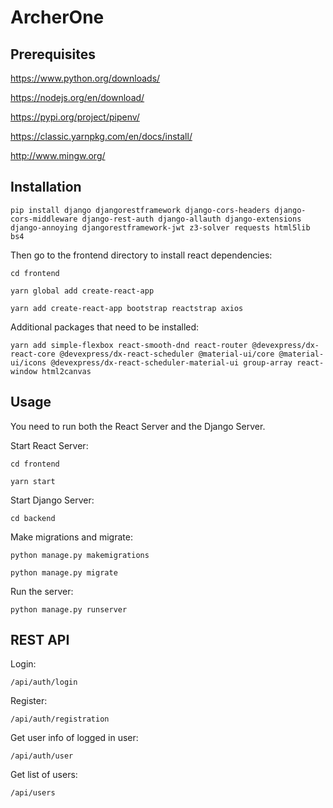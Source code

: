 # ArcherOne

## Prerequisites

https://www.python.org/downloads/

https://nodejs.org/en/download/

https://pypi.org/project/pipenv/

https://classic.yarnpkg.com/en/docs/install/

http://www.mingw.org/

## Installation

`pip install django djangorestframework django-cors-headers django-cors-middleware django-rest-auth django-allauth django-extensions django-annoying djangorestframework-jwt z3-solver requests html5lib bs4`

Then go to the frontend directory to install react dependencies:

`cd frontend`

`yarn global add create-react-app`

`yarn add create-react-app bootstrap reactstrap axios`

Additional packages that need to be installed:

`yarn add simple-flexbox react-smooth-dnd react-router @devexpress/dx-react-core @devexpress/dx-react-scheduler @material-ui/core @material-ui/icons @devexpress/dx-react-scheduler-material-ui group-array react-window html2canvas`

## Usage

You need to run both the React Server and the Django Server.

Start React Server:

`cd frontend`

`yarn start`

Start Django Server:

`cd backend`

Make migrations and migrate:

`python manage.py makemigrations`

`python manage.py migrate`

Run the server:

`python manage.py runserver`

## REST API

Login:

`/api/auth/login`

Register:

`/api/auth/registration`

Get user info of logged in user:

`/api/auth/user`

Get list of users:

`/api/users`
